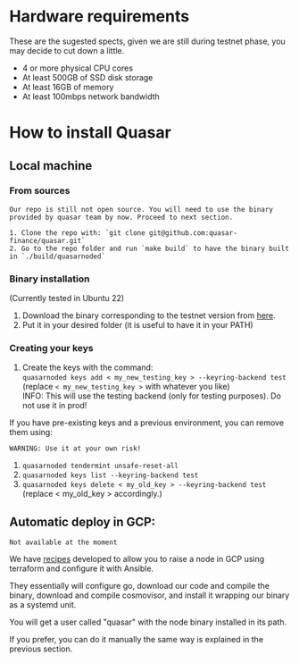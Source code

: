 # Hardware requirements

These are the sugested spects, given we are still during testnet phase, you may decide to cut down a little.

- 4 or more physical CPU cores
- At least 500GB of SSD disk storage
- At least 16GB of memory
- At least 100mbps network bandwidth


# How to install Quasar

## Local machine 

### From sources

```
Our repo is still not open source. You will need to use the binary provided by quasar team by now. Proceed to next section.

1. Clone the repo with: `git clone git@github.com:quasar-finance/quasar.git`
2. Go to the repo folder and run `make build` to have the binary built in `./build/quasarnoded`
```
### Binary installation

(Currently tested in Ubuntu 22)

1. Download the binary corresponding to the testnet version from [here](https://github.com/quasar-finance/binary-release/).
2. Put it in your desired folder (it is useful to have it in your PATH)

### Creating your keys

1. Create the keys with the command: \
`quasarnoded keys add < my_new_testing_key > --keyring-backend test`\
(replace `< my_new_testing_key >` with whatever you like)\
INFO: This will use the testing backend (only for testing purposes). Do not use it in prod!

If you have pre-existing keys and a previous environment, you can remove them using: 

    WARNING: Use it at your own risk!

1. `quasarnoded tendermint unsafe-reset-all`
2. `quasarnoded keys list --keyring-backend test`
3. `quasarnoded keys delete < my_old_key > --keyring-backend test` (replace < my_old_key > accordingly.)
    

## Automatic deploy in GCP:


```
Not available at the moment
```


We have [recipes](https://github.com/quasar-finance/) developed to allow you to raise a node in GCP using terraform and configure it with Ansible.

They essentially will configure go, download our code and compile the binary, download and compile cosmovisor, and install it wrapping our binary as a systemd unit.

You will get a user called "quasar" with the node binary installed in its path. 

If you prefer, you can do it manually the same way is explained in the previous section.
